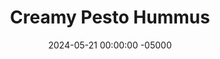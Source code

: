---
layout: post
title:  "Creamy Pesto Hummus"
date:   2024-05-21 00:00:00 -05000
categories: 
- Recipes
- Savory Sauces
permalink: /recipes/creamy-pesto-hummus
image: /assets/Food/Savory Sauces/Pesto Hummus/pesto-hummus.jpg
ing: pestohummus-ing
facts: pestohummus-facts
section1: 
start2: 
section2: 
start3: 
section3: 
start4: 
section4: 
start5: 
section5: 
Prep: 10
Rest: 
Cook: 25
Source1: 
Source2: 
whisk: https://s.samsungfood.com/MUyuu
tags: 
- dip
- dressing
- salad
- balsamic vinegar
- hummus
- spread
- chickpeas
- garbanzo beans
- lemon
- garlic
- pesto
- spinach
- basil
- pine nuts
- grated cheese
- parmesean cheese
- nutritional yeast
Description: I love making pesto, and I love making hummus. I have a few variations of either posted here, but now it's time that I combined my 2 favorite spreads and sauces together. The combination of roasted garlic, toasted pine nuts, and cheese pairs perfectly with the chickpeas and lemon juice. It's also higher in protein from the cottage cheese, which also makes it super creamy.  Nutrition facts are for a 2 tbsp (33 g) serving<br>&emsp;Check out some of my other flavors of hummus as well!  They're all either contain either low or no oil, making them lower in fat and calories than traditional.  I have plenty of differnent flavors coming from various spices, roasted vegetables, differnet nut and seed butters, and even different beans:<br>- <a href="/recipes/classic-tahini-hummus">Classic Tahini Hummus</a><br>- <a href="/recipes/roasted-red-pepper-hummus">Roasted Red Pepper Hummus</a><br>- <a href="/recipes/roasted-garlic-hummus">Cheesy Garlic Hummus</a><br>- <a href="/recipes/sweet-potato-hummus">Golden Sweet Potato Hummus</a><br>- <a href="/recipes/roasted-eggplant-hummus">Mediterranean Roasted Eggplant Hummus</a><br>- <a href="/recipes/roasted-beet-hummus">Creamy Roasted Beet Hummus</a><br>- <a href="/recipes/ginger-hummus">Ginger Lime Black Bean Hummus</a><br>- <a href="/recipes/hummus">Lemony Taco Inspired Hummus</a>
Instructions: 
- Slice the top off the garlic, lightly coat in oil, wrap in aluminum foil, and air fry at 400F for 25 minutes, or until soft and caramelized, but not burned.  You could also roast in the oven for 45 minutes.  Allow to cool before squeezing the garlic into a food processor.  Alternatively, you can use raw garlic, but reduce to only about 2 cloves instead of the whole bulb.<br><br>

- Meanwhile, in a small pan, toast the nuts over medium heat for about 3 minutes, or until they start to brown lightly.  Add to the food processor<br><br>

- To your food processor, combine together the garlic, nuts, spinach, (drained and rinsed) chickpeas, lemon juice, grated cheese, vinegar, and nutritional yeast.  Blend until everything is fully chopped<br><br>

- Add in the cottage cheese, and blend until smooth.  Blend in your spices, season with salt to taste, and transfer to an airtight container to store in the fridge
---